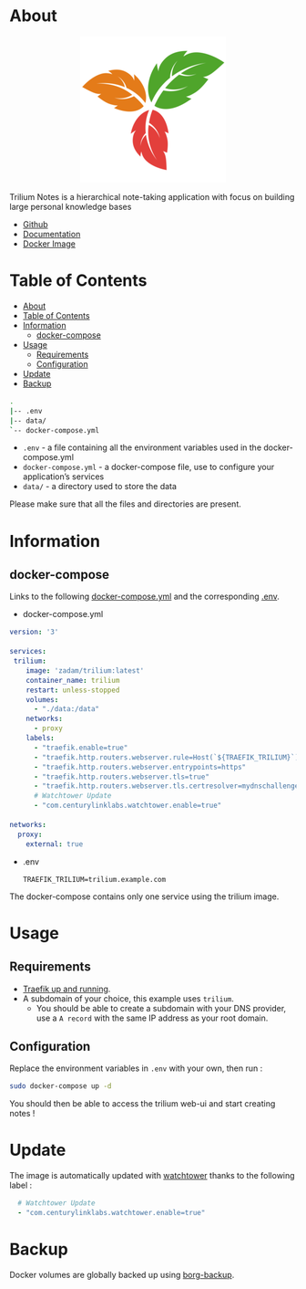# About

<p align="center">
<img src="../_utilities/trilium.png" alt="trilium" title="trilium" />
</p>

Trilium Notes is a hierarchical note-taking application with focus on building large personal knowledge bases

* [Github](https://github.com/zadam/trilium)
* [Documentation](https://github.com/zadam/trilium/wiki/)
* [Docker Image](https://hub.docker.com/r/zadam/trilium)

# Table of Contents

<!-- TOC -->

- [About](#about)
- [Table of Contents](#table-of-contents)
- [Information](#information)
    - [docker-compose](#docker-compose)
- [Usage](#usage)
    - [Requirements](#requirements)
    - [Configuration](#configuration)
- [Update](#update)
- [Backup](#backup)

<!-- /TOC -->

```bash
.
|-- .env
|-- data/
`-- docker-compose.yml
```

* `.env` - a file containing all the environment variables used in the docker-compose.yml
* `docker-compose.yml` - a docker-compose file, use to configure your application’s services
* `data/` - a directory used to store the data

Please make sure that all the files and directories are present.

# Information

##  docker-compose

Links to the following [docker-compose.yml](docker-compose.yml) and the corresponding [.env](.env).

* docker-compose.yml
```yaml
version: '3'

services:
 trilium:
    image: 'zadam/trilium:latest'
    container_name: trilium
    restart: unless-stopped
    volumes:
      - "./data:/data"
    networks:
      - proxy
    labels:
      - "traefik.enable=true"
      - "traefik.http.routers.webserver.rule=Host(`${TRAEFIK_TRILIUM}`)"
      - "traefik.http.routers.webserver.entrypoints=https"
      - "traefik.http.routers.webserver.tls=true"
      - "traefik.http.routers.webserver.tls.certresolver=mydnschallenge"
      # Watchtower Update
      - "com.centurylinklabs.watchtower.enable=true"

networks:
  proxy:
    external: true
```
* .env
  ```
  TRAEFIK_TRILIUM=trilium.example.com
  ```

The docker-compose contains only one service using the trilium image.

# Usage

## Requirements

* [Traefik up and running](../traefik).
* A subdomain of your choice, this example uses `trilium`.
  * You should be able to create a subdomain with your DNS provider, use a `A record` with the same IP address as your root domain.

## Configuration

Replace the environment variables in `.env` with your own, then run :

```bash
sudo docker-compose up -d
```

You should then be able to access the trilium web-ui and start creating notes !

# Update

The image is automatically updated with [watchtower](../watchtower) thanks to the following label :

```yaml
  # Watchtower Update
  - "com.centurylinklabs.watchtower.enable=true"
```

# Backup

Docker volumes are globally backed up using [borg-backup](../borg-backup).
